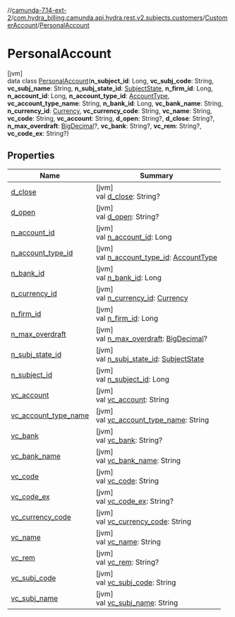 //[camunda-7.14-ext-2](../../../../index.md)/[com.hydra_billing.camunda.api.hydra.rest.v2.subjects.customers](../../index.md)/[CustomerAccount](../index.md)/[PersonalAccount](index.md)

# PersonalAccount

[jvm]\
data class [PersonalAccount](index.md)(**n_subject_id**: Long, **vc_subj_code**: String, **vc_subj_name**: String, **n_subj_state_id**: [SubjectState](../../../com.hydra_billing.camunda.api.hydra.common_types/-subject-state/index.md), **n_firm_id**: Long, **n_account_id**: Long, **n_account_type_id**: [AccountType](../../../com.hydra_billing.camunda.api.hydra.common_types/-account-type/index.md), **vc_account_type_name**: String, **n_bank_id**: Long, **vc_bank_name**: String, **n_currency_id**: [Currency](../../../com.hydra_billing.camunda.api.hydra.common_types/-currency/index.md), **vc_currency_code**: String, **vc_name**: String, **vc_code**: String, **vc_account**: String, **d_open**: String?, **d_close**: String?, **n_max_overdraft**: [BigDecimal](https://docs.oracle.com/javase/8/docs/api/java/math/BigDecimal.html)?, **vc_bank**: String?, **vc_rem**: String?, **vc_code_ex**: String?)

## Properties

| Name | Summary |
|---|---|
| [d_close](d_close.md) | [jvm]<br>val [d_close](d_close.md): String? |
| [d_open](d_open.md) | [jvm]<br>val [d_open](d_open.md): String? |
| [n_account_id](n_account_id.md) | [jvm]<br>val [n_account_id](n_account_id.md): Long |
| [n_account_type_id](n_account_type_id.md) | [jvm]<br>val [n_account_type_id](n_account_type_id.md): [AccountType](../../../com.hydra_billing.camunda.api.hydra.common_types/-account-type/index.md) |
| [n_bank_id](n_bank_id.md) | [jvm]<br>val [n_bank_id](n_bank_id.md): Long |
| [n_currency_id](n_currency_id.md) | [jvm]<br>val [n_currency_id](n_currency_id.md): [Currency](../../../com.hydra_billing.camunda.api.hydra.common_types/-currency/index.md) |
| [n_firm_id](n_firm_id.md) | [jvm]<br>val [n_firm_id](n_firm_id.md): Long |
| [n_max_overdraft](n_max_overdraft.md) | [jvm]<br>val [n_max_overdraft](n_max_overdraft.md): [BigDecimal](https://docs.oracle.com/javase/8/docs/api/java/math/BigDecimal.html)? |
| [n_subj_state_id](n_subj_state_id.md) | [jvm]<br>val [n_subj_state_id](n_subj_state_id.md): [SubjectState](../../../com.hydra_billing.camunda.api.hydra.common_types/-subject-state/index.md) |
| [n_subject_id](n_subject_id.md) | [jvm]<br>val [n_subject_id](n_subject_id.md): Long |
| [vc_account](vc_account.md) | [jvm]<br>val [vc_account](vc_account.md): String |
| [vc_account_type_name](vc_account_type_name.md) | [jvm]<br>val [vc_account_type_name](vc_account_type_name.md): String |
| [vc_bank](vc_bank.md) | [jvm]<br>val [vc_bank](vc_bank.md): String? |
| [vc_bank_name](vc_bank_name.md) | [jvm]<br>val [vc_bank_name](vc_bank_name.md): String |
| [vc_code](vc_code.md) | [jvm]<br>val [vc_code](vc_code.md): String |
| [vc_code_ex](vc_code_ex.md) | [jvm]<br>val [vc_code_ex](vc_code_ex.md): String? |
| [vc_currency_code](vc_currency_code.md) | [jvm]<br>val [vc_currency_code](vc_currency_code.md): String |
| [vc_name](vc_name.md) | [jvm]<br>val [vc_name](vc_name.md): String |
| [vc_rem](vc_rem.md) | [jvm]<br>val [vc_rem](vc_rem.md): String? |
| [vc_subj_code](vc_subj_code.md) | [jvm]<br>val [vc_subj_code](vc_subj_code.md): String |
| [vc_subj_name](vc_subj_name.md) | [jvm]<br>val [vc_subj_name](vc_subj_name.md): String |
